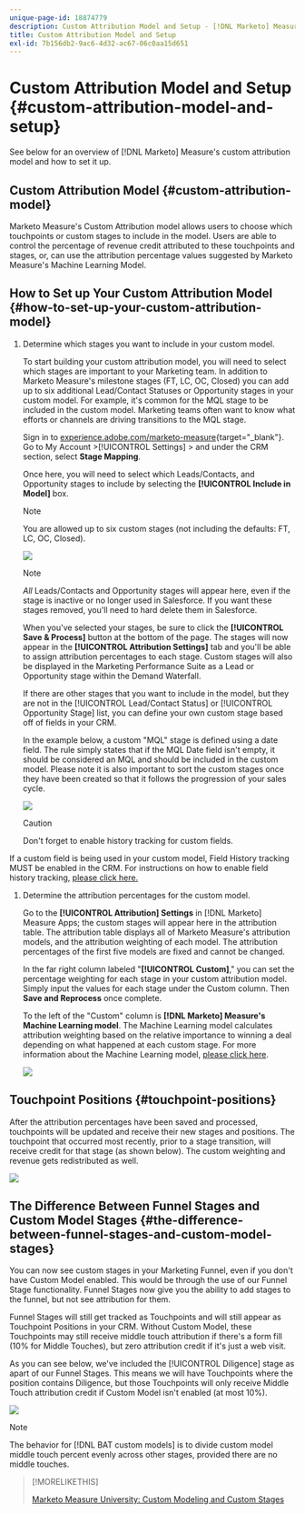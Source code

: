 ```yaml
---
unique-page-id: 18874779
description: Custom Attribution Model and Setup - [!DNL Marketo] Measure - Product Documentation
title: Custom Attribution Model and Setup
exl-id: 7b156db2-9ac6-4d32-ac67-06c0aa15d651
---
```

# Custom Attribution Model and Setup {#custom-attribution-model-and-setup}

See below for an overview of [!DNL Marketo] Measure's custom attribution model and how to set it up.

## Custom Attribution Model {#custom-attribution-model}

Marketo Measure's Custom Attribution model allows users to choose which touchpoints or custom stages to include in the model. Users are able to control the percentage of revenue credit attributed to these touchpoints and stages, or, can use the attribution percentage values suggested by Marketo Measure's Machine Learning Model.

## How to Set up Your Custom Attribution Model {#how-to-set-up-your-custom-attribution-model}

1. Determine which stages you want to include in your custom model.

   To start building your custom attribution model, you will need to select which stages are important to your Marketing team. In addition to Marketo Measure's milestone stages (FT, LC, OC, Closed) you can add up to six additional Lead/Contact Statuses or Opportunity stages in your custom model. For example, it's common for the MQL stage to be included in the custom model. Marketing teams often want to know what efforts or channels are driving transitions to the MQL stage.

   Sign in to [experience.adobe.com/marketo-measure](https://experience.adobe.com/marketo-measure){target="_blank"}. Go to My Account >[!UICONTROL Settings] > and under the CRM section, select **Stage Mapping**.

   Once here, you will need to select which Leads/Contacts, and Opportunity stages to include by selecting the **[!UICONTROL Include in Model]** box.

   >[!NOTE]
   >
   >You are allowed up to six custom stages (not including the defaults: FT, LC, OC, Closed).

   ![](assets/1-1.png)

   >[!NOTE]
   >
   >_All_ Leads/Contacts and Opportunity stages will appear here, even if the stage is inactive or no longer used in Salesforce. If you want these stages removed, you'll need to hard delete them in Salesforce.

   When you've selected your stages, be sure to click the **[!UICONTROL Save & Process]** button at the bottom of the page. The stages will now appear in the **[!UICONTROL Attribution Settings]** tab and you'll be able to assign attribution percentages to each stage. Custom stages will also be displayed in the Marketing Performance Suite as a Lead or Opportunity stage within the Demand Waterfall.

   If there are other stages that you want to include in the model, but they are not in the [!UICONTROL Lead/Contact Status] or [!UICONTROL Opportunity Stage] list, you can define your own custom stage based off of fields in your CRM.

   In the example below, a custom "MQL" stage is defined using a date field. The rule simply states that if the MQL Date field isn't empty, it should be considered an MQL and should be included in the custom model. Please note it is also important to sort the custom stages once they have been created so that it follows the progression of your sales cycle.

   ![](assets/2-1.png)

   >[!CAUTION]
   >
   >Don't forget to enable history tracking for custom fields.

If a custom field is being used in your custom model, Field History tracking MUST be enabled in the CRM. For instructions on how to enable field history tracking, [please click here.](/help/advanced-marketo-measure-features/custom-attribution-models/custom-model-setup-enable-field-history-tracking.md)

1. Determine the attribution percentages for the custom model.

   Go to the **[!UICONTROL Attribution] Settings** in [!DNL Marketo] Measure Apps; the custom stages will appear here in the attribution table. The attribution table displays all of Marketo Measure's attribution models, and the attribution weighting of each model. The attribution percentages of the first five models are fixed and cannot be changed.

   In the far right column labeled "**[!UICONTROL Custom]**," you can set the percentage weighting for each stage in your custom attribution model. Simply input the values for each stage under the Custom column. Then **Save and Reprocess** once complete.

   To the left of the "Custom" column is **[!DNL Marketo] Measure's Machine Learning model**. The Machine Learning model calculates attribution weighting based on the relative importance to winning a deal depending on what happened at each custom stage. For more information about the Machine Learning model, [please click here](/help/advanced-marketo-measure-features/custom-attribution-models/machine-learning-model-faq.md).

   ![](assets/3.png)

## Touchpoint Positions {#touchpoint-positions}

After the attribution percentages have been saved and processed, touchpoints will be updated and receive their new stages and positions. The touchpoint that occurred most recently, prior to a stage transition, will receive credit for that stage (as shown below). The custom weighting and revenue gets redistributed as well.

![](assets/4.png)

## The Difference Between Funnel Stages and Custom Model Stages {#the-difference-between-funnel-stages-and-custom-model-stages}

You can now see custom stages in your Marketing Funnel, even if you don't have Custom Model enabled. This would be through the use of our Funnel Stage functionality. Funnel Stages now give you the ability to add stages to the funnel, but not see attribution for them.

Funnel Stages will still get tracked as Touchpoints and will still appear as Touchpoint Positions in your CRM. Without Custom Model, these Touchpoints may still receive middle touch attribution if there's a form fill (10% for Middle Touches), but zero attribution credit if it's just a web visit.

As you can see below, we've included the [!UICONTROL Diligence] stage as apart of our Funnel Stages. This means we will have Touchpoints where the position contains Diligence, but those Touchpoints will only receive Middle Touch attribution credit if Custom Model isn't enabled (at most 10%).

![](assets/5.png)

>[!NOTE]
>
>The behavior for [!DNL BAT custom models] is to divide custom model middle touch percent evenly across other stages, provided there are no middle touches.

>[!MORELIKETHIS]
>
>[Marketo Measure University: Custom Modeling and Custom Stages](https://universityonline.marketo.com/courses/additional-features-1/#/page/5c64c6ebac158965be68467c)

